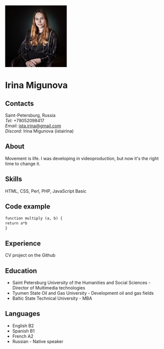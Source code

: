 ![Irina Migunova](irinamigunovass.jpg "Irina Migunova Photo")
# Irina Migunova  

## Contacts
Saint-Petersburg, Russia  
*Tel:* +79052098417  
*Email:* ista.irina@gmail.com  
*Discord:* Irina Migunova (istairina)

## About
Movement is life. I was developing in videoproduction, but now it's the right time to change it.

## Skills
HTML, CSS, Perl, PHP, JavaScript Basic

## Code example
```
function multiply (a, b) {
return a*b
}
```

## Experience
CV project on the Github

## Education
* Saint Petersburg University of the Humanities and Social Sciences - Director of Multimedia technologies
* Tyumen State Oil and Gas University - Development oil and gas fields
* Baltic State Technical University - MBA

## Languages
* English B2
* Spanish B1
* French A2
* Russian - Native speaker  
